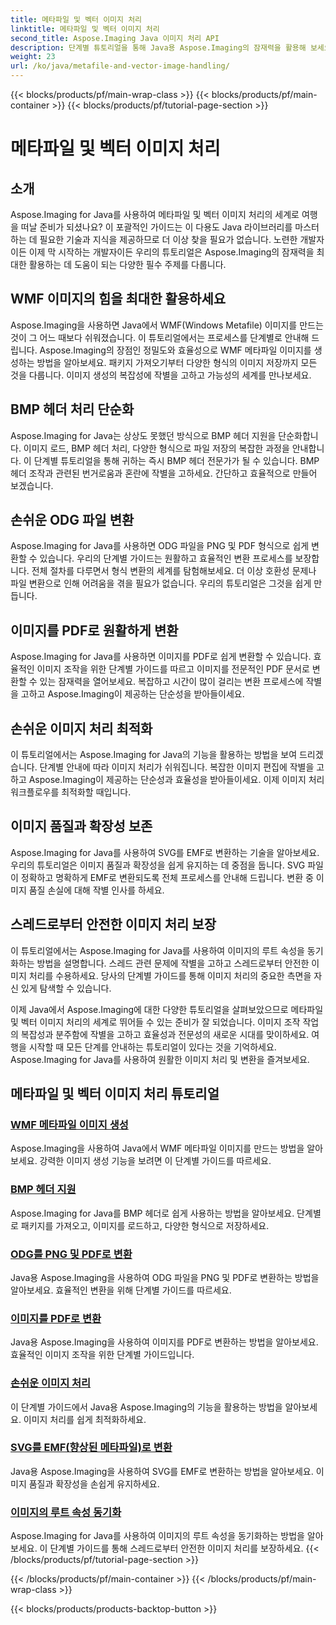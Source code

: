 ```yaml
---
title: 메타파일 및 벡터 이미지 처리
linktitle: 메타파일 및 벡터 이미지 처리
second_title: Aspose.Imaging Java 이미지 처리 API
description: 단계별 튜토리얼을 통해 Java용 Aspose.Imaging의 잠재력을 활용해 보세요. WMF 메타파일 이미지 생성, BMP 헤더 처리 등을 쉽게 수행할 수 있습니다.
weight: 23
url: /ko/java/metafile-and-vector-image-handling/
---
```


{{< blocks/products/pf/main-wrap-class >}}
{{< blocks/products/pf/main-container >}}
{{< blocks/products/pf/tutorial-page-section >}}

# 메타파일 및 벡터 이미지 처리

## 소개

Aspose.Imaging for Java를 사용하여 메타파일 및 벡터 이미지 처리의 세계로 여행을 떠날 준비가 되셨나요? 이 포괄적인 가이드는 이 다용도 Java 라이브러리를 마스터하는 데 필요한 기술과 지식을 제공하므로 더 이상 찾을 필요가 없습니다. 노련한 개발자이든 이제 막 시작하는 개발자이든 우리의 튜토리얼은 Aspose.Imaging의 잠재력을 최대한 활용하는 데 도움이 되는 다양한 필수 주제를 다룹니다.

## WMF 이미지의 힘을 최대한 활용하세요

Aspose.Imaging을 사용하면 Java에서 WMF(Windows Metafile) 이미지를 만드는 것이 그 어느 때보다 쉬워졌습니다. 이 튜토리얼에서는 프로세스를 단계별로 안내해 드립니다. Aspose.Imaging의 장점인 정밀도와 효율성으로 WMF 메타파일 이미지를 생성하는 방법을 알아보세요. 패키지 가져오기부터 다양한 형식의 이미지 저장까지 모든 것을 다룹니다. 이미지 생성의 복잡성에 작별을 고하고 가능성의 세계를 만나보세요.

## BMP 헤더 처리 단순화

Aspose.Imaging for Java는 상상도 못했던 방식으로 BMP 헤더 지원을 단순화합니다. 이미지 로드, BMP 헤더 처리, 다양한 형식으로 파일 저장의 복잡한 과정을 안내합니다. 이 단계별 튜토리얼을 통해 귀하는 즉시 BMP 헤더 전문가가 될 수 있습니다. BMP 헤더 조작과 관련된 번거로움과 혼란에 작별을 고하세요. 간단하고 효율적으로 만들어 보겠습니다.

## 손쉬운 ODG 파일 변환

Aspose.Imaging for Java를 사용하면 ODG 파일을 PNG 및 PDF 형식으로 쉽게 변환할 수 있습니다. 우리의 단계별 가이드는 원활하고 효율적인 변환 프로세스를 보장합니다. 전체 절차를 다루면서 형식 변환의 세계를 탐험해보세요. 더 이상 호환성 문제나 파일 변환으로 인해 어려움을 겪을 필요가 없습니다. 우리의 튜토리얼은 그것을 쉽게 만듭니다.

## 이미지를 PDF로 원활하게 변환

Aspose.Imaging for Java를 사용하면 이미지를 PDF로 쉽게 변환할 수 있습니다. 효율적인 이미지 조작을 위한 단계별 가이드를 따르고 이미지를 전문적인 PDF 문서로 변환할 수 있는 잠재력을 열어보세요. 복잡하고 시간이 많이 걸리는 변환 프로세스에 작별을 고하고 Aspose.Imaging이 제공하는 단순성을 받아들이세요.

## 손쉬운 이미지 처리 최적화

이 튜토리얼에서는 Aspose.Imaging for Java의 기능을 활용하는 방법을 보여 드리겠습니다. 단계별 안내에 따라 이미지 처리가 쉬워집니다. 복잡한 이미지 편집에 작별을 고하고 Aspose.Imaging이 제공하는 단순성과 효율성을 받아들이세요. 이제 이미지 처리 워크플로우를 최적화할 때입니다.

## 이미지 품질과 확장성 보존

Aspose.Imaging for Java를 사용하여 SVG를 EMF로 변환하는 기술을 알아보세요. 우리의 튜토리얼은 이미지 품질과 확장성을 쉽게 유지하는 데 중점을 둡니다. SVG 파일이 정확하고 명확하게 EMF로 변환되도록 전체 프로세스를 안내해 드립니다. 변환 중 이미지 품질 손실에 대해 작별 인사를 하세요.

## 스레드로부터 안전한 이미지 처리 보장

이 튜토리얼에서는 Aspose.Imaging for Java를 사용하여 이미지의 루트 속성을 동기화하는 방법을 설명합니다. 스레드 관련 문제에 작별을 고하고 스레드로부터 안전한 이미지 처리를 수용하세요. 당사의 단계별 가이드를 통해 이미지 처리의 중요한 측면을 자신 있게 탐색할 수 있습니다.

이제 Java에서 Aspose.Imaging에 대한 다양한 튜토리얼을 살펴보았으므로 메타파일 및 벡터 이미지 처리의 세계로 뛰어들 수 있는 준비가 잘 되었습니다. 이미지 조작 작업의 복잡성과 분주함에 작별을 고하고 효율성과 전문성의 새로운 시대를 맞이하세요. 여행을 시작할 때 모든 단계를 안내하는 튜토리얼이 있다는 것을 기억하세요. Aspose.Imaging for Java를 사용하여 원활한 이미지 처리 및 변환을 즐겨보세요.
## 메타파일 및 벡터 이미지 처리 튜토리얼
### [WMF 메타파일 이미지 생성](./generate-wmf-metafile-images/)
Aspose.Imaging을 사용하여 Java에서 WMF 메타파일 이미지를 만드는 방법을 알아보세요. 강력한 이미지 생성 기능을 보려면 이 단계별 가이드를 따르세요.
### [BMP 헤더 지원](./bmp-header-support/)
Aspose.Imaging for Java를 BMP 헤더로 쉽게 사용하는 방법을 알아보세요. 단계별로 패키지를 가져오고, 이미지를 로드하고, 다양한 형식으로 저장하세요.
### [ODG를 PNG 및 PDF로 변환](./odg-file-format-support/)
Java용 Aspose.Imaging을 사용하여 ODG 파일을 PNG 및 PDF로 변환하는 방법을 알아보세요. 효율적인 변환을 위해 단계별 가이드를 따르세요.
### [이미지를 PDF로 변환](./pdf-dpi-settings-configuration/)
Java용 Aspose.Imaging을 사용하여 이미지를 PDF로 변환하는 방법을 알아보세요. 효율적인 이미지 조작을 위한 단계별 가이드입니다.
### [손쉬운 이미지 처리](./otg-file-format-support/)
이 단계별 가이드에서 Java용 Aspose.Imaging의 기능을 활용하는 방법을 알아보세요. 이미지 처리를 쉽게 최적화하세요.
### [SVG를 EMF(향상된 메타파일)로 변환](./convert-svg-to-enhanced-metafile/)
Java용 Aspose.Imaging을 사용하여 SVG를 EMF로 변환하는 방법을 알아보세요. 이미지 품질과 확장성을 손쉽게 유지하세요.
### [이미지의 루트 속성 동기화](./synchronize-root-property-in-images/)
Aspose.Imaging for Java를 사용하여 이미지의 루트 속성을 동기화하는 방법을 알아보세요. 이 단계별 가이드를 통해 스레드로부터 안전한 이미지 처리를 보장하세요.
{{< /blocks/products/pf/tutorial-page-section >}}

{{< /blocks/products/pf/main-container >}}
{{< /blocks/products/pf/main-wrap-class >}}

{{< blocks/products/products-backtop-button >}}
